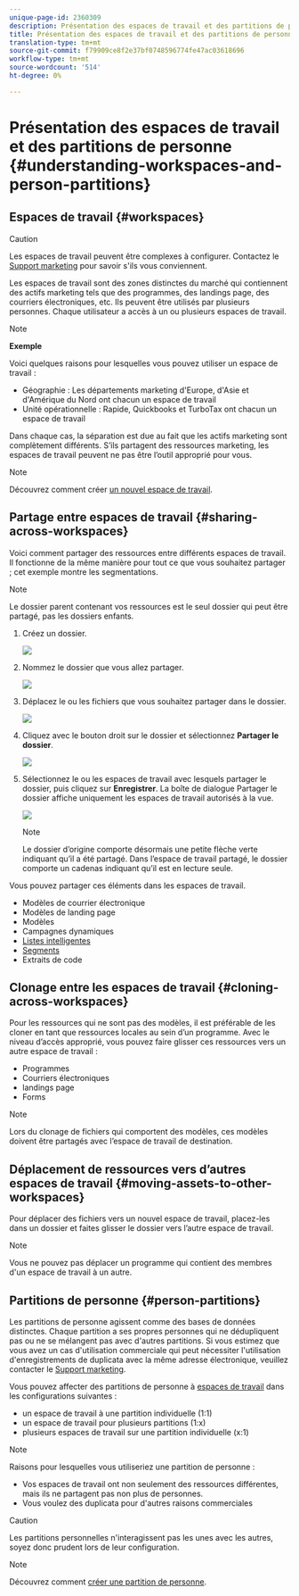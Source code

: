 ```yaml
---
unique-page-id: 2360309
description: Présentation des espaces de travail et des partitions de personne - Documents marketing - Documentation du produit
title: Présentation des espaces de travail et des partitions de personne
translation-type: tm+mt
source-git-commit: f79909ce8f2e37bf0748596774fe47ac03618696
workflow-type: tm+mt
source-wordcount: '514'
ht-degree: 0%

---
```



# Présentation des espaces de travail et des partitions de personne {#understanding-workspaces-and-person-partitions}

## Espaces de travail {#workspaces}

>[!CAUTION]
>
>Les espaces de travail peuvent être complexes à configurer. Contactez le [Support marketing](https://nation.marketo.com/t5/Support/ct-p/Support) pour savoir s&#39;ils vous conviennent.

Les espaces de travail sont des zones distinctes du marché qui contiennent des actifs marketing tels que des programmes, des landings page, des courriers électroniques, etc. Ils peuvent être utilisés par plusieurs personnes. Chaque utilisateur a accès à un ou plusieurs espaces de travail.

>[!NOTE]
>
>**Exemple**
>
>Voici quelques raisons pour lesquelles vous pouvez utiliser un espace de travail :
>
>* Géographie : Les départements marketing d&#39;Europe, d&#39;Asie et d&#39;Amérique du Nord ont chacun un espace de travail
>* Unité opérationnelle : Rapide, Quickbooks et TurboTax ont chacun un espace de travail

>
>
Dans chaque cas, la séparation est due au fait que les actifs marketing sont complètement différents. S’ils partagent des ressources marketing, les espaces de travail peuvent ne pas être l’outil approprié pour vous.

>[!NOTE]
>
>Découvrez comment créer [un nouvel espace de travail](/help/marketo/product-docs/administration/workspaces-and-person-partitions/create-a-new-workspace.md).

## Partage entre espaces de travail {#sharing-across-workspaces}

Voici comment partager des ressources entre différents espaces de travail. Il fonctionne de la même manière pour tout ce que vous souhaitez partager ; cet exemple montre les segmentations.

>[!NOTE]
>
>Le dossier parent contenant vos ressources est le seul dossier qui peut être partagé, pas les dossiers enfants.

1. Créez un dossier.

   ![](assets/one.png)

1. Nommez le dossier que vous allez partager.

   ![](assets/two.png)

1. Déplacez le ou les fichiers que vous souhaitez partager dans le dossier.

   ![](assets/three.png)

1. Cliquez avec le bouton droit sur le dossier et sélectionnez **Partager le dossier**.

   ![](assets/four.png)

1. Sélectionnez le ou les espaces de travail avec lesquels partager le dossier, puis cliquez sur **Enregistrer**. La boîte de dialogue Partager le dossier affiche uniquement les espaces de travail autorisés à la vue.

   ![](assets/image2015-5-27-11-3a6-3a40.png)

   >[!NOTE]
   >
   >Le dossier d’origine comporte désormais une petite flèche verte indiquant qu’il a été partagé. Dans l’espace de travail partagé, le dossier comporte un cadenas indiquant qu’il est en lecture seule.

Vous pouvez partager ces éléments dans les espaces de travail.

* Modèles de courrier électronique
* Modèles de landing page
* Modèles
* Campagnes dynamiques
* [Listes intelligentes](/help/marketo/product-docs/core-marketo-concepts/smart-lists-and-static-lists/using-smart-lists/reference-a-list-or-smart-list-across-workspaces.md)
* [Segments](/help/marketo/product-docs/administration/workspaces-and-person-partitions/share-segmentations-across-workspaces-and-partitions.md)
* Extraits de code

## Clonage entre les espaces de travail {#cloning-across-workspaces}

Pour les ressources qui ne sont pas des modèles, il est préférable de les cloner en tant que ressources locales au sein d’un programme.  Avec le niveau d’accès approprié, vous pouvez faire glisser ces ressources vers un autre espace de travail :

* Programmes
* Courriers électroniques
* landings page
* Forms

>[!NOTE]
>
>Lors du clonage de fichiers qui comportent des modèles, ces modèles doivent être partagés avec l’espace de travail de destination.

## Déplacement de ressources vers d’autres espaces de travail {#moving-assets-to-other-workspaces}

Pour déplacer des fichiers vers un nouvel espace de travail, placez-les dans un dossier et faites glisser le dossier vers l’autre espace de travail.

>[!NOTE]
>
>Vous ne pouvez pas déplacer un programme qui contient des membres d&#39;un espace de travail à un autre.

## Partitions de personne {#person-partitions}

Les partitions de personne agissent comme des bases de données distinctes. Chaque partition a ses propres personnes qui ne dédupliquent pas ou ne se mélangent pas avec d&#39;autres partitions. Si vous estimez que vous avez un cas d&#39;utilisation commerciale qui peut nécessiter l&#39;utilisation d&#39;enregistrements de duplicata avec la même adresse électronique, veuillez contacter le [Support marketing](https://nation.marketo.com/t5/Support/ct-p/Support).

Vous pouvez affecter des partitions de personne à [espaces de travail](create-a-new-workspace.md) dans les configurations suivantes :

* un espace de travail à une partition individuelle (1:1)
* un espace de travail pour plusieurs partitions (1:x)
* plusieurs espaces de travail sur une partition individuelle (x:1)

>[!NOTE]
>
>Raisons pour lesquelles vous utiliseriez une partition de personne :
>
>* Vos espaces de travail ont non seulement des ressources différentes, mais ils ne partagent pas non plus de personnes.
>* Vous voulez des duplicata pour d&#39;autres raisons commerciales


>[!CAUTION]
>
>Les partitions personnelles n&#39;interagissent pas les unes avec les autres, soyez donc prudent lors de leur configuration.

>[!NOTE]
>
>Découvrez comment [créer une partition de personne](/help/marketo/product-docs/administration/workspaces-and-person-partitions/create-a-person-partition.md).
